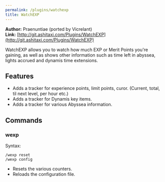 ```yaml
---
permalink: /plugins/watchexp
title: WatchEXP
---
```


**Author:** Praenuntiae (ported by Vicrelant)<br/>
**Link:** [http://git.ashitaxi.com/Plugins/WatchEXP](http://git.ashitaxi.com/Plugins/WatchEXP)

WatchEXP allows you to watch how much EXP or Merit Points you're gaining, as well as shows other information such as time left in abyssea, lights accrued and dynamis time extensions.

## Features

  * Adds a tracker for experience points, limit points, curor. (Current, total, til next level, per hour etc.)
  * Adds a tracker for Dynamis key items.
  * Adds a tracker for various Abyssea information.

## Commands

### wexp
Syntax:
```
/wexp reset
/wexp config
```
  * Resets the various counters.
  * Reloads the configuration file.
